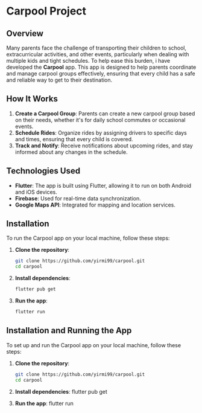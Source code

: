 # Carpool Project

## Overview

Many parents face the challenge of transporting their children to school, extracurricular activities, and other events, particularly when dealing with multiple kids and tight schedules. To help ease this burden, i have developed the **Carpool** app. This app is designed to help parents coordinate and manage carpool groups effectively, ensuring that every child has a safe and reliable way to get to their destination.

## How It Works

1. **Create a Carpool Group**: Parents can create a new carpool group based on their needs, whether it's for daily school commutes or occasional events.
2. **Schedule Rides**: Organize rides by assigning drivers to specific days and times, ensuring that every child is covered.
3. **Track and Notify**: Receive notifications about upcoming rides, and stay informed about any changes in the schedule.

## Technologies Used

- **Flutter**: The app is built using Flutter, allowing it to run on both Android and iOS devices.
- **Firebase**: Used for real-time data synchronization.
- **Google Maps API**: Integrated for mapping and location services.

## Installation

To run the Carpool app on your local machine, follow these steps:

1. **Clone the repository**:
   ```bash
   git clone https://github.com/yirmi99/carpool.git
   cd carpool
   ```

2. **Install dependencies**:
   ```bash
   flutter pub get
   ```

3. **Run the app**:
   ```bash
   flutter run
   ```

## Installation and Running the App

To set up and run the Carpool app on your local machine, follow these steps:

1. **Clone the repository**:
   ```bash
   git clone https://github.com/yirmi99/carpool.git
   cd carpool

2. **Install dependencies**:
   flutter pub get

3. **Run the app**:
   flutter run
